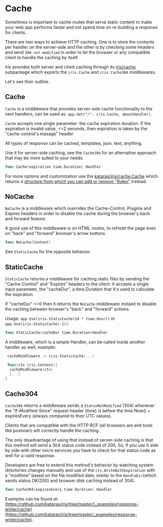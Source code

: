 # Cache

Sometimes is important to cache routes that serve static content to make your web app performs faster and not spend time on re-building a response for clients.

There are two ways to achieve HTTP caching. One is to store the contents per handler on the server-side and the other is by checking some headers and send `304 not modified` in order to let the browser or any compatible client to handle the caching by itself.

Iris provides both server and client caching through its [iris/cache](https://github.com/kataras/iris/tree/master/cache) subpackage which exports the `iris.Cache` and `iris.Cache304` middlewares.

Let's see their outline.

## Cache

`Cache` is a middleware that provides server-side cache functionality to the next handlers, can be used as: `app.Get("/", iris.Cache, aboutHandler)`.

`Cache` accepts one single parameter: the cache expiration duration. If the expiration is invalid value, &lt;=2 seconds, then expiration is taken by the "cache-control's maxage" header

All types of response can be cached, templates, json, text, anything.

Use it for server-side caching, see the `Cache304` for an alternative approach that may be more suited to your needs.

```go
func Cache(expiration time.Duration) Handler
```

For more options and customization use the [kataras/iris/cache.Cache](https://godoc.org/github.com/kataras/iris/cache#Cache) which returns a [structure from which you can add or remove "Rules"](https://godoc.org/github.com/kataras/iris/cache/client#Handler) instead.

## NoCache

`NoCache` is a middleware which overrides the Cache-Control, Pragma and Expires headers in order to disable the cache during the browser's back and forward feature.

A good use of this middleware is on HTML routes; to refresh the page even on "back" and "forward" browser's arrow buttons.

```go
func NoCache(Context)
```

See `StaticCache` for the opposite behavior.

## StaticCache

`StaticCache` returns a middleware for caching static files by sending the "Cache-Control" and "Expires" headers to the client. It accepts a single input parameter, the "cacheDur", a time.Duration that it's used to calculate the expiration.

If "cacheDur" &lt;=0 then it returns the `NoCache` middleware instaed to disable the caching between browser's "back" and "forward" actions.

Usage: `app.Use(iris.StaticCache(24 * time.Hour))` or `app.Use(iris.StaticCache(-1))`.

```go
func StaticCache(cacheDur time.Duration)Handler
```

A middleware, which is a simple Handler, can be called inside another handler as well, example:

```go
 cacheMiddleware := iris.StaticCache(...)

 func(ctx iris.Context){
  cacheMiddleware(ctx)
  [...]
}
```

## Cache304

`Cache304` returns a middleware sends a `StatusNotModified` (304) whenever the "If-Modified-Since" request header (time) is before the time.Now() + expiresEvery (always compared to their UTC values).

Clients that are compatible with the HTTP RCF (all browsers are and tools like postman) will correctly handle the caching.

The only disadvantage of using that instead of server-side caching is that this method will send a 304 status code instead of 200, So, if you use it side by side with other micro services you have to check for that status code as well for a valid response.

Developers are free to extend this method's behavior by watching system directories changes manually and use of the `ctx.WriteWithExpiration` with a "modtime" based on the file modified date, similar to the `HandleDir`(which sends status OK\(200) and browser disk caching instead of 304\).

```go
func Cache304(expiresEvery time.Duration) Handler
```

Examples can be found at: [https://github.com/kataras/iris/tree/master/\_examples/response-writer/cache](https://github.com/kataras/iris/tree/master/_examples/response-writer/cache).


